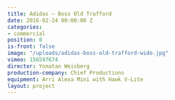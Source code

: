 ```yaml
---
title: Adidas — Boss Old Trafford
date: 2016-02-24 00:00:00 Z
categories:
- commercial
position: 0
is-front: false
image: "/uploads/adidas-boss-old-trafford-wide.jpg"
vimeo: 156597674
director: Yonatan Weisberg
production-company: Chief Productions
equipment: Arri Alexa Mini with Hawk V-Lite
layout: project
---
```


